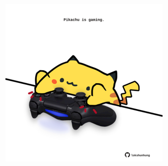 <!-- built at 02/02/2024, 13:00:37 UTC -->
<p align="center">
  <img width="500" height="500" src="./ReadmeImage.svg">
</p>
